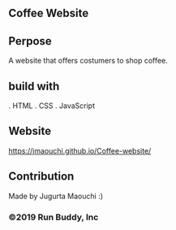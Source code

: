 ## Coffee Website

## Perpose
A website that offers costumers to shop coffee.

## build with 
. HTML
. CSS 
. JavaScript

## Website 
https://jmaouchi.github.io/Coffee-website/

## Contribution 

Made by Jugurta Maouchi :) 

### ©2019 Run Buddy, Inc 


